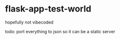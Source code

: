 # flask-app-test-world

hopefully not vibecoded

todo: port everything to json so it can be a static server